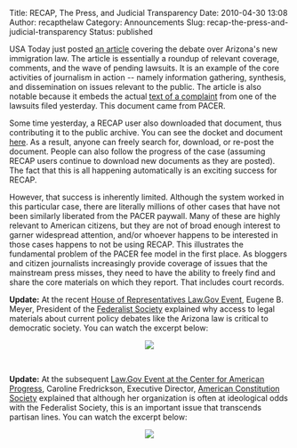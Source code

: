 Title: RECAP, The Press, and Judicial Transparency
Date: 2010-04-30 13:08
Author: recapthelaw
Category: Announcements
Slug: recap-the-press-and-judicial-transparency
Status: published

USA Today just posted [an
article](http://www.usatoday.com/news/nation/2010-04-29-arizona-immigration_N.htm)
covering the debate over Arizona's new immigration law. The article is
essentially a roundup of relevant coverage, comments, and the wave of
pending lawsuits. It is an example of the core activities of journalism
in action -- namely information gathering, synthesis, and dissemination
on issues relevant to the public. The article is also notable because it
embeds the actual [text of a
complaint](http://www.usatoday.com/news/nation/2010-04-29-arizona-immigration_N.htm?csp=hf#table)
from one of the lawsuits filed yesterday. This document came from PACER.

Some time yesterday, a RECAP user also downloaded that document, thus
contributing it to the public archive. You can see the docket and
document [here](http://www.archive.org/details/gov.uscourts.azd.518831).
As a result, anyone can freely search for, download, or re-post the
document. People can also follow the progress of the case (assuming
RECAP users continue to download new documents as they are posted). The
fact that this is all happening automatically is an exciting success for
RECAP.

However, that success is inherently limited. Although the system worked
in this particular case, there are literally millions of other cases
that have not been similarly liberated from the PACER paywall. Many of
these are highly relevant to American citizens, but they are not of
broad enough interest to garner widespread attention, and/or whoever
happens to be interested in those cases happens to not be using RECAP.
This illustrates the fundamental problem of the PACER fee model in the
first place. As bloggers and citizen journalists increasingly provide
coverage of issues that the mainstream press misses, they need to have
the ability to freely find and share the core materials on which they
report. That includes court records.

**Update:** At the recent [House of Representatives Law.Gov
Event](http://www.archive.org/details/gov.house.20100525), Eugene B.
Meyer, President of the [Federalist Society](http://www.fed-soc.org/)
explained why access to legal materials about current policy debates
like the Arizona law is critical to democratic society. You can watch
the excerpt below:

<div align="center">

[![]({filename}/images/recap/meyer-law.gov-excerpt.png)](http://recap.s3.amazonaws.com/meyer-law.gov-excerpt.mp4)

</div>

 

**Update:** At the subsequent [Law.Gov Event at the Center for American
Progress](http://www.americanprogress.org/events/2010/06/lawgov.html),
Caroline Fredrickson, Executive Director, [American Constitution
Society](http://www.acslaw.org/) explained that although her
organization is often at ideological odds with the Federalist Society,
this is an important issue that transcends partisan lines. You can watch
the excerpt below:

<div align="center">

[![]({filename}/images/recap/Caroline_Fredrickson_law-dot-gov_Remarks.png)](http://recap.s3.amazonaws.com/Caroline_Fredrickson_law-dot-gov_Remarks.mp4)

</div>
